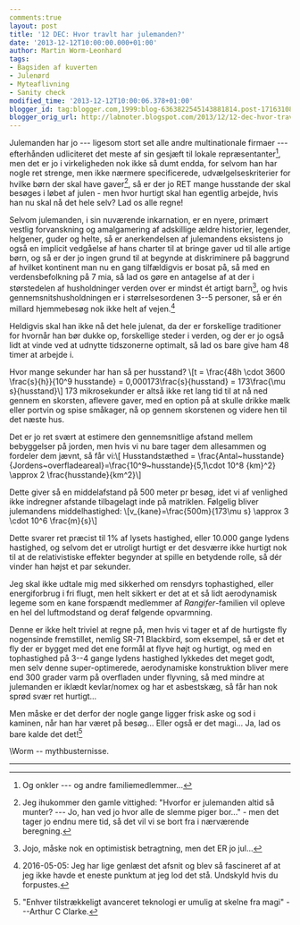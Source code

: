 ```yaml
---
comments:true
layout: post
title: '12 DEC: Hvor travlt har julemanden?'
date: '2013-12-12T10:00:00.000+01:00'
author: Martin Worm-Leonhard
tags:
- Bagsiden af kuverten
- Julenørd
- Myteaflivning
- Sanity check
modified_time: '2013-12-12T10:00:06.378+01:00'
blogger_id: tag:blogger.com,1999:blog-6363822545143881814.post-171631086325582046
blogger_orig_url: http://labnoter.blogspot.com/2013/12/12-dec-hvor-travlt-har-julemanden.html
---
```


Julemanden har jo --- ligesom stort set alle andre multinationale firmaer
--- efterhånden udliciteret det meste af sin gesjæft til lokale
repræsentanter[^1], men det er jo i virkeligheden nok ikke så dumt
endda, for selvom han har nogle ret strenge, men ikke nærmere
specificerede, udvælgelseskriterier for hvilke børn der skal have
gaver[^2], så er der jo RET mange husstande der skal besøges i løbet af
julen - men hvor hurtigt skal han egentlig arbejde, hvis han nu skal nå
det hele selv? Lad os alle regne!

Selvom julemanden, i sin nuværende inkarnation, er en nyere, primært
vestlig forvanskning og amalgamering af adskillige ældre historier,
legender, helgener, guder og helte, så er anerkendelsen af julemandens
eksistens jo også en implicit vedgåelse af hans charter til at bringe
gaver ud til alle artige børn, og så er der jo ingen grund til at
begynde at diskriminere på baggrund af hvilket kontinent man nu en gang
tilfældigvis er bosat på, så med en verdensbefolkning på 7 mia, så lad
os gøre en antagelse af at der i størstedelen af husholdninger verden
over er mindst ét artigt barn[^3], og hvis gennemsnitshusholdningen er
i størrelsesordenen 3--5 personer, så er én millard hjemmebesøg nok ikke
helt af vejen.[^LANG] 

Heldigvis skal han ikke nå det hele julenat, da der er
forskellige traditioner for hvornår han bør dukke op, forskellige steder
i verden, og der er jo også lidt at vinde ved at udnytte tidszonerne
optimalt, så lad os bare give ham 48 timer at arbejde i. 

Hvor mange
sekunder har han så per husstand? \\[t = \frac{48h \cdot 3600 \frac{s}{h}}{10^9 husstande} = 0,000173\frac{s}{husstand} = 173\frac{\mu s}{husstand}\\]
173 mikrosekunder er altså ikke ret lang tid til at nå ned gennem en
skorsten, aflevere gaver, med en option på at skulle drikke mælk eller
portvin og spise småkager, nå op gennem skorstenen og videre hen til det
næste hus.

Det er jo ret svært at estimere den gennemsnitlige afstand mellem
bebyggelser på jorden, men hvis vi nu bare tager dem allesammen og
fordeler dem jævnt, så får vi:\\[ Husstandstæthed = \frac{Antal~husstande}{Jordens~overfladeareal}=\frac{10^9~husstande}{5,1\cdot 10^8 {km}^2} 
\approx 2 \frac{husstande}{km^2}\\]

Dette giver så en middelafstand på 500 meter pr besøg, idet vi af
venlighed ikke indregner afstande tilbagelagt inde på matriklen.
Følgelig bliver julemandens middelhastighed:
\\[v_{kane}=\frac{500m}{173\mu s} \approx 3 \cdot 10^6 \frac{m}{s}\\]

Dette svarer ret præcist til 1% af lysets hastighed, eller 10.000 gange
lydens hastighed, og selvom det er utroligt hurtigt er det desværre ikke
hurtigt nok til at de relativistiske effekter begynder at spille en
betydende rolle, så dér vinder han højst et par sekunder.

Jeg skal ikke udtale mig med sikkerhed om rensdyrs tophastighed, eller
energiforbrug i fri flugt, men helt sikkert er det at et så lidt
aerodynamisk legeme som en kane forspændt medlemmer af
*Rangifer*-familien vil opleve en hel del luftmodstand og deraf følgende
opvarmning.

Denne er ikke helt triviel at regne på, men hvis vi tager et af de
hurtigste fly nogensinde fremstillet, nemlig SR-71 Blackbird, som
eksempel, så er det et fly der er bygget med det ene formål at flyve
højt og hurtigt, og med en tophastighed på 3--4 gange lydens hastighed
lykkedes det meget godt, men selv denne super-optimerede, aerodynamiske
konstruktion bliver mere end 300 grader varm på overfladen under
flyvning, så med mindre at julemanden er iklædt kevlar/nomex og har et
asbestskæg, så får han nok sprød svær ret hurtigt... 

Men måske er det
derfor der nogle gange ligger frisk aske og sod i kaminen, når han har
været på besøg... Eller også er det magi... Ja, lad os bare kalde det
det![^4]

\\Worm -- mythbusternisse.

------------------------------------------------------------------------

[^1]: Og onkler --- og andre familiemedlemmer...

[^2]: Jeg ihukommer den gamle vittighed: "Hvorfor er julemanden altid
    så munter? --- Jo, han ved jo hvor alle de slemme piger bor..." - men det
    tager jo endnu mere tid, så det vil vi se bort fra i nærværende
    beregning.

[^3]: Jojo, måske nok en optimistisk betragtning, men det ER jo jul...

[^4]: "Enhver tilstrækkeligt avanceret teknologi er umulig at skelne
    fra magi" ---Arthur C Clarke.

[^LANG]: 2016-05-05: Jeg har lige genlæst det afsnit og blev så fascineret af at jeg ikke havde et eneste punktum at jeg lod det stå. Undskyld hvis du forpustes.
